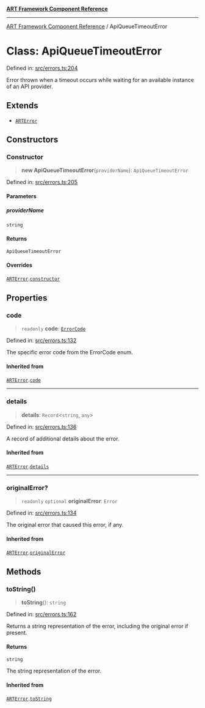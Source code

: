 [**ART Framework Component Reference**](../README.md)

***

[ART Framework Component Reference](../README.md) / ApiQueueTimeoutError

# Class: ApiQueueTimeoutError

Defined in: [src/errors.ts:204](https://github.com/hashangit/ART/blob/1e49ae91e230443ba790ac800658233963b3d60c/src/errors.ts#L204)

Error thrown when a timeout occurs while waiting for an available instance of an API provider.

## Extends

- [`ARTError`](ARTError.md)

## Constructors

### Constructor

> **new ApiQueueTimeoutError**(`providerName`): `ApiQueueTimeoutError`

Defined in: [src/errors.ts:205](https://github.com/hashangit/ART/blob/1e49ae91e230443ba790ac800658233963b3d60c/src/errors.ts#L205)

#### Parameters

##### providerName

`string`

#### Returns

`ApiQueueTimeoutError`

#### Overrides

[`ARTError`](ARTError.md).[`constructor`](ARTError.md#constructor)

## Properties

### code

> `readonly` **code**: [`ErrorCode`](../enumerations/ErrorCode.md)

Defined in: [src/errors.ts:132](https://github.com/hashangit/ART/blob/1e49ae91e230443ba790ac800658233963b3d60c/src/errors.ts#L132)

The specific error code from the ErrorCode enum.

#### Inherited from

[`ARTError`](ARTError.md).[`code`](ARTError.md#code)

***

### details

> **details**: `Record`\<`string`, `any`\>

Defined in: [src/errors.ts:136](https://github.com/hashangit/ART/blob/1e49ae91e230443ba790ac800658233963b3d60c/src/errors.ts#L136)

A record of additional details about the error.

#### Inherited from

[`ARTError`](ARTError.md).[`details`](ARTError.md#details)

***

### originalError?

> `readonly` `optional` **originalError**: `Error`

Defined in: [src/errors.ts:134](https://github.com/hashangit/ART/blob/1e49ae91e230443ba790ac800658233963b3d60c/src/errors.ts#L134)

The original error that caused this error, if any.

#### Inherited from

[`ARTError`](ARTError.md).[`originalError`](ARTError.md#originalerror)

## Methods

### toString()

> **toString**(): `string`

Defined in: [src/errors.ts:162](https://github.com/hashangit/ART/blob/1e49ae91e230443ba790ac800658233963b3d60c/src/errors.ts#L162)

Returns a string representation of the error, including the original error if present.

#### Returns

`string`

The string representation of the error.

#### Inherited from

[`ARTError`](ARTError.md).[`toString`](ARTError.md#tostring)
